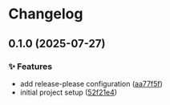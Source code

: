 # Changelog

## 0.1.0 (2025-07-27)


### ✨ Features

* add release-please configuration ([aa77f5f](https://github.com/liblaf/tangerine/commit/aa77f5fcd85dd54293b45b6b003c965c855b7020))
* initial project setup ([52f21e4](https://github.com/liblaf/tangerine/commit/52f21e4a36d7f4f96b2128bbecedc5bd8312032d))

